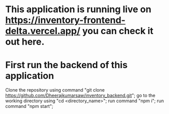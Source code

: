 # This application is running live on https://inventory-frontend-delta.vercel.app/ you can check it out here.
 
# First run the backend of this application
Clone the repository using command "git clone https://github.com/Dheerajkumarsaw/inventory_backend.git";
go to the working directory using "cd <directory_name>";
run command "npm i";
run command "npm start";
